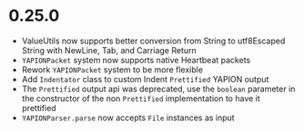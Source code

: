 # 0.25.0

- ValueUtils now supports better conversion from String to utf8Escaped String with NewLine, Tab, and Carriage Return
- `YAPIONPacket` system now supports native Heartbeat packets
- Rework `YAPIONPacket` system to be more flexible
- Add `Indentator` class to custom Indent `Prettified` YAPION output
- The `Prettified` output api was deprecated, use the `boolean` parameter in the constructor of the non `Prettified` implementation to have it prettified
- `YAPIONParser.parse` now accepts `File` instances as input
